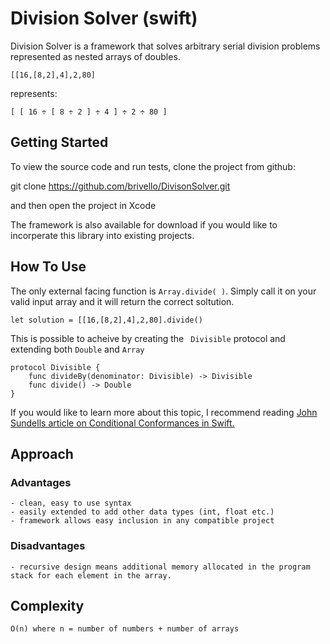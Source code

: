 # Division Solver (swift)

Division Solver is a framework that solves arbitrary serial division problems represented as nested arrays of doubles.

```
[[16,[8,2],4],2,80]
```
represents:

```
[ [ 16 ÷ [ 8 ÷ 2 ] ÷ 4 ] ÷ 2 ÷ 80 ]
```

## Getting Started

To view the source code and run tests, clone the project from github:

git clone https://github.com/brivello/DivisonSolver.git

and then open the project in Xcode


The framework is also available for download if you would like to incorperate this library into existing projects.


## How To Use

The only external facing function is ```Array.divide( )```. Simply call it on your valid input array and it will return the correct soltution.

```
let solution = [[16,[8,2],4],2,80].divide()
```

This is possible to acheive by creating the ``` Divisible``` protocol and extending both ```Double``` and ```Array```

```
protocol Divisible {
    func divideBy(denominator: Divisible) -> Divisible
    func divide() -> Double
}
```
If you would like to learn more about this topic, I recommend reading [John Sundells article on Conditional Conformances in Swift.](https://medium.com/@johnsundell/conditional-conformances-in-swift-f6601d40aabb)

## Approach
### Advantages
    - clean, easy to use syntax
    - easily extended to add other data types (int, float etc.)
    - framework allows easy inclusion in any compatible project
### Disadvantages
    - recursive design means additional memory allocated in the program stack for each element in the array.
    
## Complexity
```O(n) where n = number of numbers + number of arrays ```


